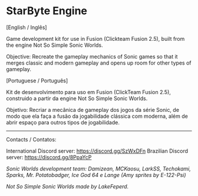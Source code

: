 # StarByte Engine

[English / Inglês]

Game development kit for use in Fusion (Clickteam Fusion 2.5), built from the engine Not So Simple Sonic Worlds.

Objective: Recreate the gameplay mechanics of Sonic games so that it merges classic and modern gameplay and opens up room for other types of gameplay.

[Portuguese / Português]

Kit de desenvolvimento para uso em Fusion (ClickTeam Fusion 2.5), construido a partir da engine Not So Simple Sonic Worlds.

Objetivo: Recriar a mecânica de gameplay dos jogos da série Sonic, de modo que ela faça a fusão da jogabilidade clássica com moderna, além de abrir espaço para outros tipos de jogabilidade.

------------------------------------------------------------------------------------------------------------------------------------------

Contacts / Contatos:

International Discord server: https://discord.gg/SzWxDFn
Brazilian Discord server: https://discord.gg/8PpaYcP

*Sonic Worlds development team: Damizean, MCKaosu, LarkSS, Techokami, Sparks, Mr. Potatobadger, Ice God 64 e Lange*
*(Amy sprites by E-122-Psi)*

*Not So Simple Sonic Worlds made by LakeFeperd.*
